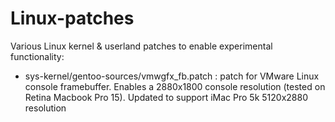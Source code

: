 # Linux-patches

Various Linux kernel & userland patches to enable experimental functionality:

- sys-kernel/gentoo-sources/vmwgfx_fb.patch : patch for VMware Linux console framebuffer. Enables a 2880x1800 console resolution (tested on Retina Macbook Pro 15). Updated to support iMac Pro 5k 5120x2880 resolution

